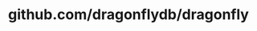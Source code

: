 ---
layout: post
title: github.com/dragonflydb/dragonfly
categories: link
tags: [انگلیسی, گیت‌هاب, برنامه‌نویسی]
---